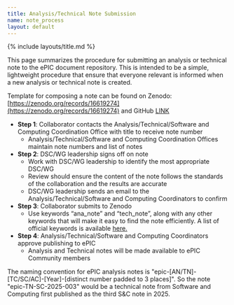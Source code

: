 ```yaml
---
title: Analysis/Technical Note Submission
name: note_process
layout: default
---
```

{% include layouts/title.md %}

This page summarizes the procedure for submitting an analysis or technical note to the ePIC document repository. This is intended to be a simple, lightweight procedure that ensure that everyone relevant is informed when a new analysis or technical note is created.

Template for composing a note can be found on Zenodo: [https://zenodo.org/records/16619274](https://zenodo.org/records/16619274) and GitHub [LINK](https://github.com/eic/ResultsCommittee_templates/tree/main/analysis_note_template)

* **Step 1**: Collaborator contacts the Analysis/Technical/Software and Computing Coordination Office with title to receive note number
  * Analysis/Technical/Software and Computing Coordination Offices maintain note numbers and list of notes
* **Step 2**: DSC/WG leadership signs off on note
  * Work with DSC/WG leadership to identify the most appropriate DSC/WG
  * Review should ensure the content of the note follows the standards of the collaboration and the results are accurate
  * DSC/WG leadership sends an email to the Analysis/Technical/Software and Computing Coordinators to confirm
* **Step 3**: Collaborator submits to Zenodo
  * Use keywords “ana_note” and “tech_note”, along with any other keywords that will make it easy to find the note efficiently. A list of official keywords is available [here.](/documents/keywords)
* **Step 4**: Analysis/Technical/Software and Computing Coordinators approve publishing to ePIC
  * Analysis and Technical notes will be made available to ePIC Community members


The naming convention for ePIC analysis notes is "epic-[AN/TN]-[TC/SC/AC]-[Year]-[distinct number padded to 3 places]". So the note "epic-TN-SC-2025-003" would be a technical note from Software and Computing first published as the third S&C note in 2025. 
